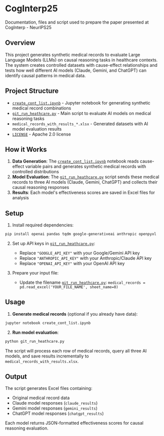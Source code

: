 # CogInterp25
Documentation, files and script used to prepare the paper presented at CogInterp - NeurIPS25

## Overview

This project generates synthetic medical records to evaluate Large Language Models (LLMs) on causal reasoning tasks in healthcare contexts. The system creates controlled datasets with cause-effect relationships and tests how well different AI models (Claude, Gemini, and ChatGPT) can identify causal patterns in medical data.

## Project Structure

- [`create_cont_list.ipynb`](create_cont_list.ipynb) - Jupyter notebook for generating synthetic medical record combinations
- [`git_run_heathcare.py`](git_run_heathcare.py) - Main script to evaluate AI models on medical reasoning tasks
- `medical_records_with_results_*.xlsx` - Generated datasets with AI model evaluation results
- [`LICENSE`](LICENSE) - Apache 2.0 license

## How it Works

1. **Data Generation**: The [`create_cont_list.ipynb`](create_cont_list.ipynb) notebook reads cause-effect variable pairs and generates synthetic medical records with controlled distributions
2. **Model Evaluation**: The [`git_run_heathcare.py`](git_run_heathcare.py) script sends these medical records to three AI models (Claude, Gemini, ChatGPT) and collects their causal reasoning responses
3. **Results**: Each model's effectiveness scores are saved in Excel files for analysis

## Setup

1. Install required dependencies:
```bash
pip install openai pandas tqdm google-generativeai anthropic openpyxl
```

2. Set up API keys in [`git_run_heathcare.py`](git_run_heathcare.py):
   - Replace `"GOOGLE_API_KEY"` with your Google/Gemini API key
   - Replace `"ANTHROPIC_API_KEY"` with your Anthropic/Claude API key  
   - Replace `"OPENAI_API_KEY"` with your OpenAI API key

3. Prepare your input file:
   - Update the filename [`git_run_heathcare.py`](git_run_heathcare.py): `medical_records = pd.read_excel('YOUR_FILE_NAME', sheet_name=0)`

## Usage

1. **Generate medical records** (optional if you already have data):
```bash
jupyter notebook create_cont_list.ipynb
```

2. **Run model evaluation**:
```bash
python git_run_heathcare.py
```

The script will process each row of medical records, query all three AI models, and save results incrementally to `medical_records_with_results.xlsx`.

## Output

The script generates Excel files containing:
- Original medical record data
- Claude model responses (`claude_results`)
- Gemini model responses (`gemini_results`) 
- ChatGPT model responses (`chatgpt_results`)

Each model returns JSON-formatted effectiveness scores for causal reasoning evaluation.